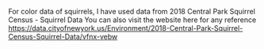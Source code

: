 For color data of squirrels, I have used data from 2018 Central Park Squirrel Census - Squirrel Data
You can also visit the website here for any reference https://data.cityofnewyork.us/Environment/2018-Central-Park-Squirrel-Census-Squirrel-Data/vfnx-vebw